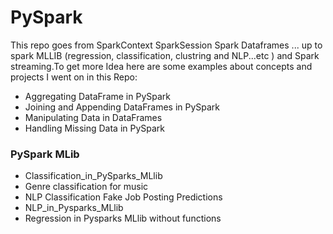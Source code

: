 # PySpark 
This repo goes from SparkContext SparkSession Spark Dataframes ... up to spark MLLIB (regression, classification, clustring and  NLP...etc  ) and Spark streaming.To get more Idea here are some examples about concepts and projects I went on in this Repo: 
- Aggregating DataFrame in PySpark
- Joining and Appending DataFrames in PySpark 
- Manipulating Data in DataFrames
- Handling Missing Data in PySpark

### PySpark MLib
- Classification_in_PySparks_MLlib
- Genre classification for music 
- NLP Classification Fake Job Posting Predictions
- NLP_in_Pysparks_MLlib 
- Regression in Pysparks MLlib without functions
